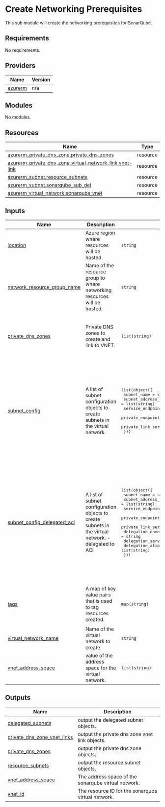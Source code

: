 # Create Networking Prerequisites

This sub module will create the networking prerequisites for SonarQube.

<!-- BEGIN_TF_DOCS -->
## Requirements

No requirements.

## Providers

| Name | Version |
|------|---------|
| <a name="provider_azurerm"></a> [azurerm](#provider\_azurerm) | n/a |

## Modules

No modules.

## Resources

| Name | Type |
|------|------|
| [azurerm_private_dns_zone.private_dns_zones](https://registry.terraform.io/providers/hashicorp/azurerm/latest/docs/resources/private_dns_zone) | resource |
| [azurerm_private_dns_zone_virtual_network_link.vnet-link](https://registry.terraform.io/providers/hashicorp/azurerm/latest/docs/resources/private_dns_zone_virtual_network_link) | resource |
| [azurerm_subnet.resource_subnets](https://registry.terraform.io/providers/hashicorp/azurerm/latest/docs/resources/subnet) | resource |
| [azurerm_subnet.sonarqube_sub_del](https://registry.terraform.io/providers/hashicorp/azurerm/latest/docs/resources/subnet) | resource |
| [azurerm_virtual_network.sonarqube_vnet](https://registry.terraform.io/providers/hashicorp/azurerm/latest/docs/resources/virtual_network) | resource |

## Inputs

| Name | Description | Type | Default | Required |
|------|-------------|------|---------|:--------:|
| <a name="input_location"></a> [location](#input\_location) | Azure region where resources will be hosted. | `string` | `"uksouth"` | no |
| <a name="input_network_resource_group_name"></a> [network\_resource\_group\_name](#input\_network\_resource\_group\_name) | Name of the resource group to where networking resources will be hosted. | `string` | n/a | yes |
| <a name="input_private_dns_zones"></a> [private\_dns\_zones](#input\_private\_dns\_zones) | Private DNS zones to create and link to VNET. | `list(string)` | <pre>[<br>  "privatelink.vaultcore.azure.net",<br>  "privatelink.file.core.windows.net",<br>  "privatelink.database.windows.net",<br>  "pwd9000.local"<br>]</pre> | no |
| <a name="input_subnet_config"></a> [subnet\_config](#input\_subnet\_config) | A list of subnet configuration objects to create subnets in the virtual network. | <pre>list(object({<br>    subnet_name                                   = string<br>    subnet_address_space                          = list(string)<br>    service_endpoints                             = list(string)<br>    private_endpoint_network_policies_enabled     = string<br>    private_link_service_network_policies_enabled = bool<br>  }))</pre> | <pre>[<br>  {<br>    "private_endpoint_network_policies_enabled": "Enabled",<br>    "private_link_service_network_policies_enabled": false,<br>    "service_endpoints": [<br>      "Microsoft.Storage",<br>      "Microsoft.Sql",<br>      "Microsoft.KeyVault"<br>    ],<br>    "subnet_address_space": [<br>      "10.3.0.0/24"<br>    ],<br>    "subnet_name": "sonarqube-resource-sub"<br>  }<br>]</pre> | no |
| <a name="input_subnet_config_delegated_aci"></a> [subnet\_config\_delegated\_aci](#input\_subnet\_config\_delegated\_aci) | A list of subnet configuration objects to create subnets in the virtual network. - delegated to ACI | <pre>list(object({<br>    subnet_name                                   = string<br>    subnet_address_space                          = list(string)<br>    service_endpoints                             = list(string)<br>    private_endpoint_network_policies_enabled     = string<br>    private_link_service_network_policies_enabled = bool<br>    delegation_name                               = string<br>    delegation_service                            = string<br>    delegation_ations                             = list(string)<br>  }))</pre> | <pre>[<br>  {<br>    "delegation_ations": [<br>      "Microsoft.Network/virtualNetworks/subnets/action"<br>    ],<br>    "delegation_name": "aci-sub-delegation",<br>    "delegation_service": "Microsoft.ContainerInstance/containerGroups",<br>    "private_endpoint_network_policies_enabled": "Enabled",<br>    "private_link_service_network_policies_enabled": false,<br>    "service_endpoints": [],<br>    "subnet_address_space": [<br>      "10.3.1.0/24"<br>    ],<br>    "subnet_name": "sonarqube-delegated-sub"<br>  }<br>]</pre> | no |
| <a name="input_tags"></a> [tags](#input\_tags) | A map of key value pairs that is used to tag resources created. | `map(string)` | <pre>{<br>  "Author": "Marcel Lupo",<br>  "Description": "Sonarqube Private Networking Resource.",<br>  "GitHub": "https://github.com/Pwd9000-ML/terraform-azurerm-sonarqube-aci-internal",<br>  "Terraform": "True"<br>}</pre> | no |
| <a name="input_virtual_network_name"></a> [virtual\_network\_name](#input\_virtual\_network\_name) | Name of the virtual network to create. | `string` | `"sonarqube-vnet"` | no |
| <a name="input_vnet_address_space"></a> [vnet\_address\_space](#input\_vnet\_address\_space) | value of the address space for the virtual network. | `list(string)` | <pre>[<br>  "10.3.0.0/16"<br>]</pre> | no |

## Outputs

| Name | Description |
|------|-------------|
| <a name="output_delegated_subnets"></a> [delegated\_subnets](#output\_delegated\_subnets) | output the delegated subnet objects. |
| <a name="output_private_dns_zone_vnet_links"></a> [private\_dns\_zone\_vnet\_links](#output\_private\_dns\_zone\_vnet\_links) | output the private dns zone vnet link objects. |
| <a name="output_private_dns_zones"></a> [private\_dns\_zones](#output\_private\_dns\_zones) | output the private dns zone objects. |
| <a name="output_resource_subnets"></a> [resource\_subnets](#output\_resource\_subnets) | output the resource subnet objects. |
| <a name="output_vnet_address_space"></a> [vnet\_address\_space](#output\_vnet\_address\_space) | The address space of the sonarqube virtual network. |
| <a name="output_vnet_id"></a> [vnet\_id](#output\_vnet\_id) | The resource ID for the sonarqube virtual network. |
<!-- END_TF_DOCS -->